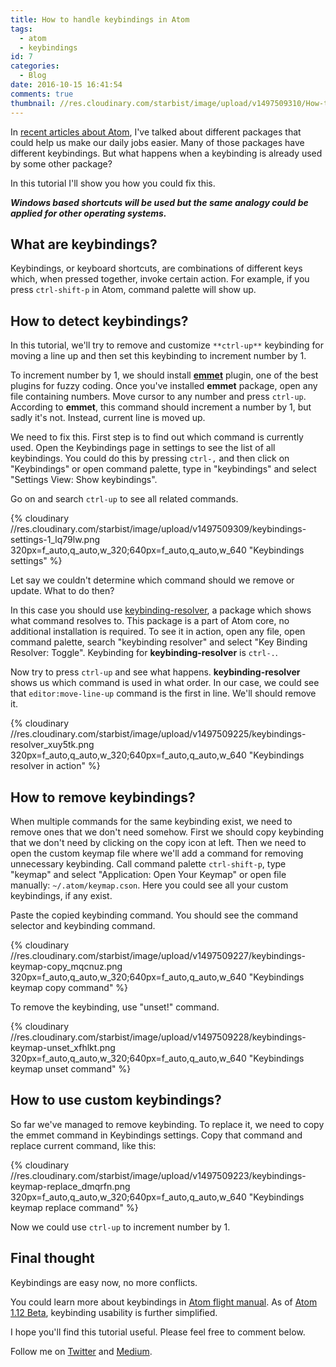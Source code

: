 ```yaml
---
title: How to handle keybindings in Atom
tags:
  - atom
  - keybindings
id: 7
categories:
  - Blog
date: 2016-10-15 16:41:54
comments: true
thumbnail: //res.cloudinary.com/starbist/image/upload/v1497509310/How-to-handle-keybindings-in-Atom_qj3djx.png
---
```


In [recent articles about Atom](https://silvestarbistrovic.from.hr/en/tag/atom/), I've talked about different packages that could help us make our daily jobs easier. Many of those packages have different keybindings. But what happens when a keybinding is already used by some other package?

In this tutorial I'll show you how you could fix this.

<!-- more -->

**_Windows based shortcuts will be used but the same analogy could be applied for other operating systems._**

## What are keybindings?

Keybindings, or keyboard shortcuts, are combinations of different keys which, when pressed together, invoke certain action. For example, if you press `ctrl-shift-p` in Atom, command palette will show up.

## How to detect keybindings?

In this tutorial, we'll try to remove and customize `**ctrl-up**` keybinding for moving a line up and then set this keybinding to increment number by 1.

To increment number by 1, we should install [**emmet**](https://atom.io/packages/emmet) plugin, one of the best plugins for fuzzy coding. Once you've installed **emmet** package, open any file containing numbers. Move cursor to any number and press `ctrl-up`. According to **emmet**, this command should increment a number by 1, but sadly it's not. Instead, current line is moved up.

We need to fix this. First step is to find out which command is currently used. Open the Keybindings page in settings to see the list of all keybindings. You could do this by pressing `ctrl-,` and then click on "Keybindings" or open command palette, type in "keybindings" and select "Settings View: Show keybindings".

Go on and search `ctrl-up` to see all related commands.

{% cloudinary //res.cloudinary.com/starbist/image/upload/v1497509309/keybindings-settings-1_lq79lw.png 320px=f_auto,q_auto,w_320;640px=f_auto,q_auto,w_640 "Keybindings settings" %}

Let say we couldn't determine which command should we remove or update. What to do then?

In this case you should use [keybinding-resolver](https://atom.io/packages/keybinding-resolver), a package which shows what command resolves to. This package is a part of Atom core, no additional installation is required. To see it in action, open any file, open command palette, search "keybinding resolver" and select "Key Binding Resolver: Toggle". Keybinding for **keybinding-resolver** is `ctrl-.`.

Now try to press `ctrl-up` and see what happens. **keybinding-resolver** shows us which command is used in what order. In our case, we could see that `editor:move-line-up` command is the first in line. We'll should remove it.

{% cloudinary //res.cloudinary.com/starbist/image/upload/v1497509225/keybindings-resolver_xuy5tk.png 320px=f_auto,q_auto,w_320;640px=f_auto,q_auto,w_640 "Keybindings resolver in action" %}

## How to remove keybindings?

When multiple commands for the same keybinding exist, we need to remove ones that we don't need somehow. First we should copy keybinding that we don't need by clicking on the copy icon at left. Then we need to open the custom keymap file where we'll add a command for removing unnecessary keybinding. Call command palette `ctrl-shift-p`, type "keymap" and select "Application: Open Your Keymap" or open file manually: `~/.atom/keymap.cson`. Here you could see all your custom keybindings, if any exist.

Paste the copied keybinding command. You should see the command selector and keybinding command.

{% cloudinary //res.cloudinary.com/starbist/image/upload/v1497509227/keybindings-keymap-copy_mqcnuz.png 320px=f_auto,q_auto,w_320;640px=f_auto,q_auto,w_640 "Keybindings keymap copy command" %}

To remove the keybinding, use "unset!" command.

{% cloudinary //res.cloudinary.com/starbist/image/upload/v1497509228/keybindings-keymap-unset_xfhlkt.png 320px=f_auto,q_auto,w_320;640px=f_auto,q_auto,w_640 "Keybindings keymap unset command" %}

## How to use custom keybindings?

So far we've managed to remove keybinding. To replace it, we need to copy the emmet command in Keybindings settings. Copy that command and replace current command, like this:

{% cloudinary //res.cloudinary.com/starbist/image/upload/v1497509223/keybindings-keymap-replace_dmqrfn.png 320px=f_auto,q_auto,w_320;640px=f_auto,q_auto,w_640 "Keybindings keymap replace command" %}

Now we could use `ctrl-up` to increment number by 1.

## Final thought

Keybindings are easy now, no more conflicts.

You could learn more about keybindings in [Atom flight manual](http://flight-manual.atom.io/behind-atom/sections/keymaps-in-depth/#removing-bindings). As of [Atom 1.12 Beta](http://blog.atom.io/2016/10/11/atom-1-11.html), keybinding usability is further simplified.

I hope you'll find this tutorial useful. Please feel free to comment below.

Follow me on [Twitter](https://twitter.com/malimirkeccita) and [Medium](https://medium.com/@malimirkeccita).

